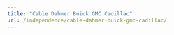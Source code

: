 ```yaml
---
title: "Cable Dahmer Buick GMC Cadillac"
url: /independence/cable-dahmer-buick-gmc-cadillac/
---
```

